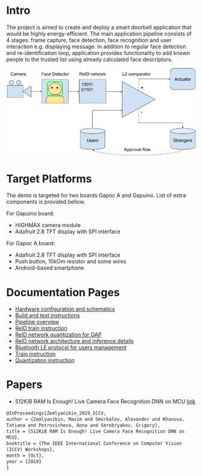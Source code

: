 # Intro

The project is aimed to create and deploy a smart doorbell application that would be highly energy-efficient. The main application pipeline consists of 4 stages: frame capture, face detection, face recognition and user interaction e.g. displaying message. In addition to regular face detection and re-identification loop, application provides functionality to add known people to the trusted list using already calculated face descriptors.

![](documentation/images/reid_pipeline.png)

# Target Platforms

The demo is targeted for two boards Gapoc A and Gapuino. List of extra components is provided bellow.

For Gapuino board:
- HIGHMAX camera module
- Adafruit 2.8 TFT display with SPI interface

For Gapoc A board:
- Adafruit 2.8 TFT display with SPI interface
- Push button, 10kOm resistor and some wires
- Android-based smartphone

# Documentation Pages

- [Hardware configuration and schematics](./documentation/hardware.md)
- [Build and test instructions](./documentation/build_test.md)
- [Pipeline overview](./documentation/pipeline.md)
- [ReID train instruction](./documentation/train_instruction.md)
- [ReID network quantization for GAP](./documentation/quantization_instruction.md)
- [ReID network architecture and inference details](./documentation/network_inference.md)
- [Bluetooth LE protocol for users management](./documentation/ble_protocol.md)
- [Train instruction](./documentation/train_instruction.md)
- [Quantization instruction](./documentation/quantization_instruction.md)

# Papers

- 512KiB RAM Is Enough! Live Camera Face Recognition DNN on MCU [link](http://openaccess.thecvf.com/content_ICCVW_2019/html/LPCV/Zemlyanikin_512KiB_RAM_Is_Enough_Live_Camera_Face_Recognition_DNN_on_ICCVW_2019_paper.html)

```
@InProceedings{Zemlyanikin_2019_ICCV,
author = {Zemlyanikin, Maxim and Smorkalov, Alexander and Khanova, Tatiana and Petrovicheva, Anna and Serebryakov, Grigory},
title = {512KiB RAM Is Enough! Live Camera Face Recognition DNN on MCU},
booktitle = {The IEEE International Conference on Computer Vision (ICCV) Workshops},
month = {Oct},
year = {2019}
}
```
